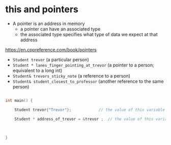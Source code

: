 # this and pointers

* A pointer is an address in memory
  - a pointer can have an associated type
  - the associated type specifies what type of data we expect at that address
  
https://en.cppreference.com/book/pointers

* `Student trevor` (a particular person)
* `Student * lanes_finger_pointing_at_trevor` (a pointer to a person; equivalent to a long int)
* `Student& trevors_sticky_note`           (a reference to a person)
* `Student& student_closest_to_professor`  (another reference to the same person)

```C++

int main() {

	Student trevor{"Trevor"};            // the value of this variable is an integer

	Student * address_of_trevor = &trevor ;  // the value of this variable is an address in memory

	
	
}
```
